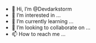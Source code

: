 - 👋 Hi, I’m @Devdarkstorm
- 👀 I’m interested in ...
- 🌱 I’m currently learning ...
- 💞️ I’m looking to collaborate on ...
- 📫 How to reach me ...

<!---
Devdarkstorm/Devdarkstorm is a ✨ special ✨ repository because its `README.md` (this file) appears on your GitHub profile.
You can click the Preview link to take a look at your changes.
--->
